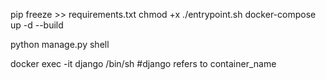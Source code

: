 pip freeze >> requirements.txt
chmod +x ./entrypoint.sh
docker-compose up -d --build

python manage.py shell

docker exec -it django /bin/sh 
#django refers to container_name